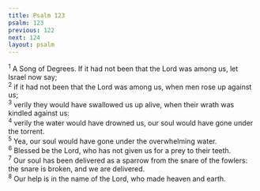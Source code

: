 ```yaml
---
title: Psalm 123
psalm: 123
previous: 122
next: 124
layout: psalm
---
```

<div class="psalm-verse"><sup class="verse-number">1</sup> A Song of Degrees. If it had not been that the Lord was among us, let Israel now say; </div><div class="psalm-verse"><sup class="verse-number">2</sup> if it had not been that the Lord was among us, when men rose up against us; </div><div class="psalm-verse"><sup class="verse-number">3</sup> verily they would have swallowed us up alive, when their wrath was kindled against us: </div><div class="psalm-verse"><sup class="verse-number">4</sup> verily the water would have drowned us, our soul would have gone under the torrent. </div><div class="psalm-verse"><sup class="verse-number">5</sup> Yea, our soul would have gone under the overwhelming water. </div><div class="psalm-verse"><sup class="verse-number">6</sup> Blessed be the Lord, who has not given us for a prey to their teeth. </div><div class="psalm-verse"><sup class="verse-number">7</sup> Our soul has been delivered as a sparrow from the snare of the fowlers: the snare is broken, and we are delivered. </div><div class="psalm-verse"><sup class="verse-number">8</sup> Our help is in the name of the Lord, who made heaven and earth. </div>
